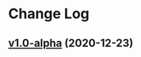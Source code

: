 # Change Log

## [v1.0-alpha](https://github.com/thewizardplusplus/pwm-simulator/tree/v1.0-alpha) (2020-12-23)
